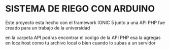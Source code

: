# SISTEMA DE RIEGO CON ARDUINO 

Este proyecto esta hecho con el framework IONIC 5 junto a una API PHP 
fue creado para un trabajo de la universidad 

en la carpeta API podras encontrar el codigo de la API PHP 
esa la agregas en localhost como tu archivo local o bien cuando lo subas a un servidor

